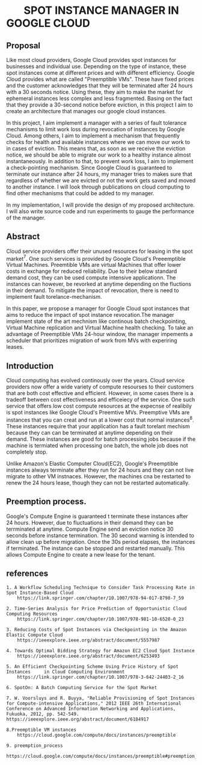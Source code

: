 
&nbsp;&nbsp;&nbsp;&nbsp;&nbsp;&nbsp; SPOT INSTANCE MANAGER IN GOOGLE CLOUD
============================================================================

Proposal
------------------
Like most cloud providers, Google Cloud provides spot instances for businesses and individual use. Depending on the type of instance, these spot instances come at different prices and with different efficiency. Google Cloud provides what are called "Preemptible VMs". These have fixed prices and the customer acknowledges that they will be terminated after 24 hours with a 30 seconds notice. Using these, they aim to make the market for ephemeral instances less complex and less fragmented. Basing on the fact that they provide a 30-second notice before eviction, in this project I aim to create an architecture that manages our google cloud instances. 

In this project, I aim implement a manager with a series of fault tolerance mechanisms to limit work loss during revocation of instances by Google Cloud. Among others, I aim to implement a mechanism that frequently checks for health and available instances where we can move our work to in cases of eviction. This means that, as soon as we receive the eviction notice, we should be able to migrate our work to a healthy instance almost instantaneously. In addition to that, to prevent work loss, I aim to implement a check-pointing mechanism. Since Google Cloud is guaranteed to terminate our instance after 24 hours, my manager tries to makes sure that regardless of whether we are evicted or not the work gets saved and moved to another instance. I will look through publications on cloud computing to find other mechanisms that could be added to my manager.

In my implementation, I will provide the design of my proposed architecture. I will also write source code and run experiments to gauge the performance of the manager.



Abstract
---------
Cloud service providers offer their unused resources for leasing in the spot market$^7$. One such services is provided by Google Cloud's Preeemptible Virtual Machines. Preemtible VMs are virtual Machines that offer lower costs in exchange for reduced reliability. Due to their below standard demand cost, they  can be used compute intensive applicationn. The instances can however, be revorked at anytime depending on the fluctions in their demand. To mitigate the impact of revocation, there is need to implement fault torelance-mechanism.

In this paper, we propose a manager for Google Cloud spot instances that aims to reduce the impact of spot instance revocation.The manager implement state of the art mechnism like continous batch checkpointing, Virtual Machine replication and Virtual Machine health checking. To take an advantage of Preemptible VMs 24-hour window, the manager impements a scheduler that prioritizes migration of work from MVs with experiring leases.

Introduction
------------
Cloud computing has evolved continously over the years. Cloud service providers now offer a wide variety of compute resourses to their customers that are both cost effective and efficient. However, in some cases there is a tradeoff between cost effectiveness and efficeiecy of the service. One such service that offers low cost compute resources at the expecnse of realibily is spot instances like Google Cloud's Preemtive MVs. Preemptive VMs are instances that you can creat and run at a lower cost that normal instances$^8$. These instances require that your application has a fault torelant mechism because they can can be terminated at anytime depending on their demand. These instances are good for batch processing jobs because if the machine is termiated when processing one batch, the whole job does not completely stop.

Unlike Amazon's Elastic Computer Cloud(EC2), Google's Preemptible instances always terminate after they run for 24 hours and they can not live migrate to other VM instnaces. However, the machines cna be restarted to renew the 24 hours lease, though they can not be restarted automatically. 

Preemption process.
-------------------
Google's Compute Engine is guaranteed t terminate these instances after 24 hours. However, due to fluctuations in their demand they can be terrminated at anytime. Compute Engine send an eviction notice 30 seconds before instance termination. The 30 second warning is intended to allow clean up before migration. Once the 30s period elapses, the instances if terminated. The instance can be stopped and restarted manually. This allows Compute Engine to create a new lease for the tenant.


references
-----------
    1. A Workflow Scheduling Technique to Consider Task Processing Rate in        Spot Instance-Based Cloud
        https://link.springer.com/chapter/10.1007/978-94-017-8798-7_59

    2. Time-Series Analysis for Price Prediction of Opportunistic Cloud           Computing Resources
        https://link.springer.com/chapter/10.1007/978-981-10-6520-0_23
    
    3. Reducing Costs of Spot Instances via Checkpointing in the Amazon           Elastic Compute Cloud
        https://ieeexplore.ieee.org/abstract/document/5557987
    
    4. Towards Optimal Bidding Strategy for Amazon EC2 Cloud Spot Instance
        https://ieeexplore.ieee.org/abstract/document/6253493
    
    5. An Efficient Checkpointing Scheme Using Price History of Spot Instances     in Cloud Computing Environment
        https://link.springer.com/chapter/10.1007/978-3-642-24403-2_16

    6. SpotOn: A Batch Computing Service for the Spot Market

    7. W. Voorsluys and R. Buyya, "Reliable Provisioning of Spot Instances for Compute-intensive Applications," 2012 IEEE 26th International Conference on Advanced Information Networking and Applications, Fukuoka, 2012, pp. 542-549.
    https://ieeexplore.ieee.org/abstract/document/6184917

    8.Preemptible VM instances
        https://cloud.google.com/compute/docs/instances/preemptible
    
    9. preemption_process
        https://cloud.google.com/compute/docs/instances/preemptible#preemption_process


